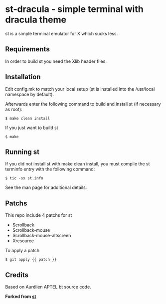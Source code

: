 # st-dracula - simple terminal with dracula theme

st is a simple terminal emulator for X which sucks less.


## Requirements

In order to build st you need the Xlib header files.


## Installation

Edit config.mk to match your local setup (st is installed into
the /usr/local namespace by default).

Afterwards enter the following command to build and install st (if
necessary as root):

```
$ make clean install
```

If you just want to build st

```
$ make
```

## Running st

If you did not install st with make clean install, you must compile
the st terminfo entry with the following command:

```
$ tic -sx st.info
```

See the man page for additional details.

## Patchs

This repo include 4 patchs for st

- Scrollback
- Scrollback-mouse
- Scrollback-mouse-altscreen
- Xresource

To apply a patch

```
$ git apply {{ patch }}
```

## Credits

Based on Aurélien APTEL <aurelien dot aptel at gmail dot com> bt source code.

**Forked from [st](https://st.suckless.org/)**
